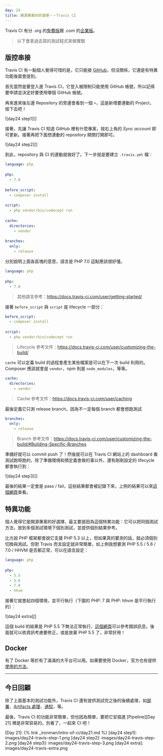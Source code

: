 ```yaml
---
day: 24
title: 開源專案的好選擇－－Travis CI 
--- 
```


Travis CI 有分 .org 的[免費版][travis-ci.org]跟 .com 的[企業版][travis-ci.com]。

> 以下會拿過去寫的測試程式來做實驗

## 版控串接

Travis CI 有一點個人覺得可惜的是，它只能接 [GitHub][]，但沒關係，它還是有特異功能後面會提到。

首先當然是要登入進 Travis CI，它登入被限制只能使用 GitHub 帳號，所以記得要申請並決定好要使用哪個 GitHub 帳號。

再來進來後左邊 Repository 的旁邊會看到一個 `+`，這是新增要連動的 Project，按下去吧！

![day24 step1][]

接著，先讓 Travis CI 知道 GitHub 裡有什麼專案，按右上角的 *Sync account* 即可更新。接著再把下面想連動的 repository 開關打開即可。

![day24 step2][]

到此，repository 與 CI 的連動就做好了。下一步就是要建立 `.travis.yml` 檔：

```yaml
language: php

php:
  - 7.0

before_script:
  - composer install

script:
  - php vendor/bin/codecept run

cache:
  directories:
    - vendor

branches:
  only:
    - release
```

分別說明上面各區塊的意思，語言是 PHP 7.0 這點應該很好懂。

```yaml
language: php

php:
  - 7.0
```

> 其他語言參考：https://docs.travis-ci.com/user/getting-started/

接著 `before_script` 與 `script` 是 lifecycle 一部分：

```yaml
before_script:
  - composer install

script:
  - php vendor/bin/codecept run
```

> Lifecycle 參考文件：https://docs.travis-ci.com/user/customizing-the-build/

`cache` 可以定義 build 的過程會產生某些檔案是可以在下一次 build 利用的。Composer 應該就會是 `vendor`，npm 則是 `node_modules`，等等。

```yaml
cache:
  directories:
    - vendor
```

> Cache 參考文件：https://docs.travis-ci.com/user/caching

最後定義它只測 release branch，因為不一定每個 branch 都會想跑測試 

```yaml
branches:
  only:
    - release
```

> Branch 參考文件：https://docs.travis-ci.com/user/customizing-the-build/#Building-Specific-Branches

準備好就可以 commit push 了！然後就可以在 Travis CI 網站上的 dashboard 看測試跑呀跑的，除了準備環境和預定義會做的事以外，還有剛剛設定的 lifecycle 都會執行到：

![day24 step3][]

最後的結果一定會是 pass / fail，這些結果都會被記錄下來，上例的結果可以來[這個網頁](https://travis-ci.org/MilesChou/book-intro-of-ci/builds/186528953)查看。

## 特異功能

個人覺得它是開源專案的好選擇，最主要是因為這個特異功能：它可以把同個測試方法，放到多個測試環境下個別測試，並提供個別結果參考。

比方說 PHP 框架都會說它支援 PHP 5.3 以上，但如果真的要測的話，就必須個別切換與測試。但對 Travis 而言設定就非常簡單，如上例我想要測 PHP 5.5 / 5.6 / 7.0 / HHVM 是否都正常，可以在語言設定：

```yaml
language: php

php:
  - 5.5
  - 5.6
  - 7.0
  - hhvm
```

接著它就會起四個環境，並平行執行（下圖的 PHP: 7 與 PHP: hhvm 是平行執行的）：

![day24 extra][]

這個 build 的結果是 PHP 5.5 下無法正常執行，[這個網頁](https://travis-ci.org/MilesChou/book-intro-of-ci/builds/186529946)可以參考錯誤訊息。後面就可以依資訊考慮要修正，或是放棄 PHP 5.5 了，非常好用！

## Docker

有了 Docker 等於有了滿滿的大平台可以用。如果要使用 Docker，官方也有提供[使用的方法](https://docs.travis-ci.com/user/docker/)。

---

## 今日回顧

除了上面基本的測試功能外，Travis CI 還有提供測試完之後的後續處理，如[部署](https://docs.travis-ci.com/user/deployment/)、[Artifacts 處理](https://docs.travis-ci.com/user/uploading-artifacts/)、[通知](https://docs.travis-ci.com/user/notifications)，等。

最後，Travis CI 的功能非常簡單，但也因為簡單，要把它安插進 [Pipeline][Day 21] 裡是非常容易的。別看了，一起來 CI 吧！

[travis-ci.org]: https://travis-ci.org/
[travis-ci.com]: https://travis-ci.com/
[GitHub]: https://github.com/

[Day 21]: {% link _ironman/intro-of-ci/day21.md %}
[day24 step1]: images/day24-travis-step-1.png
[day24 step2]: images/day24-travis-step-2.png
[day24 step3]: images/day24-travis-step-3.png
[day24 extra]: images/day24-travis-extra.png
